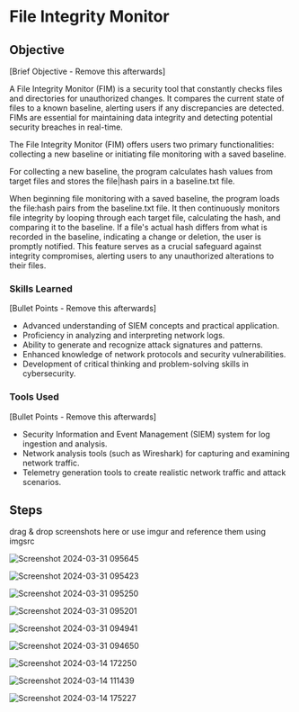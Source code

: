 # File Integrity Monitor

## Objective
[Brief Objective - Remove this afterwards]

A File Integrity Monitor (FIM) is a security tool that constantly checks files and directories for unauthorized changes. It compares the current state of files to a known baseline, alerting users if any discrepancies are detected. FIMs are essential for maintaining data integrity and detecting potential security breaches in real-time.

The File Integrity Monitor (FIM) offers users two primary functionalities: collecting a new baseline or initiating file monitoring with a saved baseline.

For collecting a new baseline, the program calculates hash values from target files and stores the file|hash pairs in a baseline.txt file.

When beginning file monitoring with a saved baseline, the program loads the file:hash pairs from the baseline.txt file. It then continuously monitors file integrity by looping through each target file, calculating the hash, and comparing it to the baseline. If a file's actual hash differs from what is recorded in the baseline, indicating a change or deletion, the user is promptly notified. This feature serves as a crucial safeguard against integrity compromises, alerting users to any unauthorized alterations to their files.

### Skills Learned
[Bullet Points - Remove this afterwards]

- Advanced understanding of SIEM concepts and practical application.
- Proficiency in analyzing and interpreting network logs.
- Ability to generate and recognize attack signatures and patterns.
- Enhanced knowledge of network protocols and security vulnerabilities.
- Development of critical thinking and problem-solving skills in cybersecurity.

### Tools Used
[Bullet Points - Remove this afterwards]

- Security Information and Event Management (SIEM) system for log ingestion and analysis.
- Network analysis tools (such as Wireshark) for capturing and examining network traffic.
- Telemetry generation tools to create realistic network traffic and attack scenarios.

## Steps
drag & drop screenshots here or use imgur and reference them using imgsrc


![Screenshot 2024-03-31 095645](https://github.com/sarch25/File-Integrity-Monitor/assets/130470960/11b7a674-95a6-4924-bb14-56a7123f86c3)

![Screenshot 2024-03-31 095423](https://github.com/sarch25/File-Integrity-Monitor/assets/130470960/420fb315-4cbf-453c-960a-582fcf14ac9c)

![Screenshot 2024-03-31 095250](https://github.com/sarch25/File-Integrity-Monitor/assets/130470960/c087d2c7-a4ef-4a32-8ad6-4423ee8fa6e2)

![Screenshot 2024-03-31 095201](https://github.com/sarch25/File-Integrity-Monitor/assets/130470960/b80f85ff-b12d-4071-8b98-61be2efa28e4)

![Screenshot 2024-03-31 094941](https://github.com/sarch25/File-Integrity-Monitor/assets/130470960/a3d57443-6b22-44de-bb3e-3dadcbe581eb)

![Screenshot 2024-03-31 094650](https://github.com/sarch25/File-Integrity-Monitor/assets/130470960/9d237119-70d6-4f99-9f74-df2c1b81a89e)

![Screenshot 2024-03-14 172250](https://github.com/sarch25/File-Integrity-Monitor/assets/130470960/2949376c-1472-44dc-beb6-dc26b3888a83)


![Screenshot 2024-03-14 111439](https://github.com/sarch25/File-Integrity-Monitor/assets/130470960/c4b81f2c-6c27-43ec-8704-d4ec706dd74e)


![Screenshot 2024-03-14 175227](https://github.com/sarch25/File-Integrity-Monitor/assets/130470960/0d5a445b-7946-42af-a124-186bf9a065e7)






